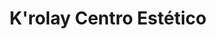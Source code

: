 ---
title: "K'rolay Centro Estético"
url: /yantzaza-zamora-chinchipe/krolay-centro-estetico/
shop: peluquería
---